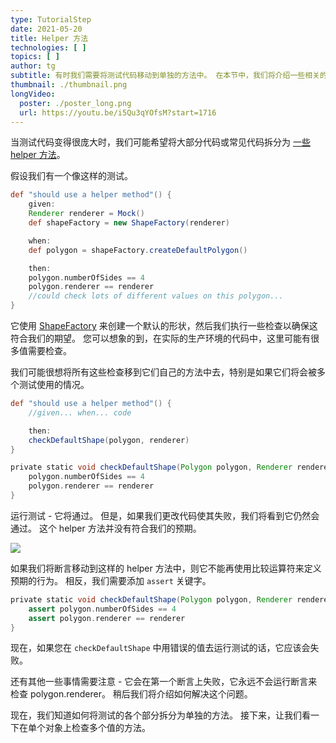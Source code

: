 ```yaml
---
type: TutorialStep
date: 2021-05-20
title: Helper 方法
technologies: [ ]
topics: [ ]
author: tg
subtitle: 有时我们需要将测试代码移动到单独的方法中。 在本节中，我们将介绍一些相关的小技巧。
thumbnail: ./thumbnail.png
longVideo:
  poster: ./poster_long.png
  url: https://youtu.be/i5Qu3qYOfsM?start=1716
---
```


当测试代码变得很庞大时，我们可能希望将大部分代码或常见代码拆分为  [一些 helper 方法](http://spockframework.org/spock/docs/2.0/all_in_one.html#_helper_methods)。

假设我们有一个像这样的测试。

```groovy
def "should use a helper method"() {
    given:
    Renderer renderer = Mock()
    def shapeFactory = new ShapeFactory(renderer)

    when:
    def polygon = shapeFactory.createDefaultPolygon()

    then:
    polygon.numberOfSides == 4
    polygon.renderer == renderer
    //could check lots of different values on this polygon... 
}

```

它使用 [ShapeFactory](https://github.com/trishagee/spock-testing-demo/blob/main/src/main/java/com/mechanitis/demo/spock/ShapeFactory.java) 来创建一个默认的形状，然后我们执行一些检查以确保这符合我们的期望。 您可以想象的到，在实际的生产环境的代码中，这里可能有很多值需要检查。

我们可能很想将所有这些检查移到它们自己的方法中去，特别是如果它们将会被多个测试使用的情况。

```groovy
def "should use a helper method"() {
    //given... when... code

    then:
    checkDefaultShape(polygon, renderer)
}

private static void checkDefaultShape(Polygon polygon, Renderer renderer) {
    polygon.numberOfSides == 4
    polygon.renderer == renderer
}
```

运行测试 - 它将通过。 但是，如果我们更改代码使其失败，我们将看到它仍然会通过。 这个 helper 方法并没有符合我们的预期。

![](./23.png)

如果我们将断言移动到这样的 helper 方法中，则它不能再使用比较运算符来定义预期的行为。 相反，我们需要添加 `assert` 关键字。

```groovy
private static void checkDefaultShape(Polygon polygon, Renderer renderer) {
    assert polygon.numberOfSides == 4
    assert polygon.renderer == renderer
}
```
现在，如果您在 `checkDefaultShape` 中用错误的值去运行测试的话，它应该会失败。

还有其他一些事情需要注意 - 它会在第一个断言上失败，它永远不会运行断言来检查 polygon.renderer。 稍后我们将介绍如何解决这个问题。

现在，我们知道如何将测试的各个部分拆分为单独的方法。 接下来，让我们看一下在单个对象上检查多个值的方法。